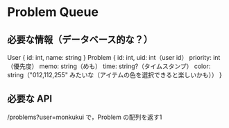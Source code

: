 # Problem Queue

## 必要な情報（データベース的な？）
User {
  id: int,
  name: string
}
Problem {
  id: int,
  uid: int（user id）
  priority: int（優先度）
  memo: string（めも）
  time: string?（タイムスタンプ）
  color: string（"012,112,255" みたいな（アイテムの色を選択できると楽しいかも））
}

## 必要な API
/problems?user=monkukui
で，Problem  の配列を返す1

